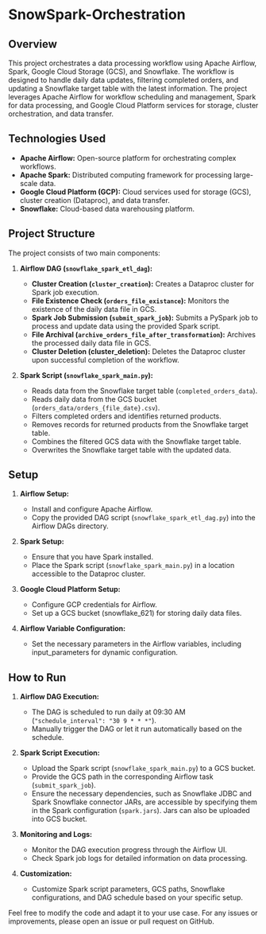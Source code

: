 # SnowSpark-Orchestration

## Overview
This project orchestrates a data processing workflow using Apache Airflow, Spark, Google Cloud Storage (GCS), and Snowflake. The workflow is designed to handle daily data updates, filtering completed orders, and updating a Snowflake target table with the latest information. The project leverages Apache Airflow for workflow scheduling and management, Spark for data processing, and Google Cloud Platform services for storage, cluster orchestration, and data transfer.

## Technologies Used
  * __Apache Airflow:__ Open-source platform for orchestrating complex workflows.
  * __Apache Spark:__ Distributed computing framework for processing large-scale data.
  * __Google Cloud Platform (GCP):__ Cloud services used for storage (GCS), cluster creation (Dataproc), and data transfer.
  * __Snowflake:__ Cloud-based data warehousing platform.

## Project Structure
The project consists of two main components:
1. **Airflow DAG (`snowflake_spark_etl_dag`):**
    * **Cluster Creation (`cluster_creation`):** Creates a Dataproc cluster for Spark job execution.
    * **File Existence Check (`orders_file_existance`):** Monitors the existence of the daily data file in GCS.
    * **Spark Job Submission (`submit_spark_job`):** Submits a PySpark job to process and update data using the provided Spark script.
    * **File Archival (`archive_orders_file_after_transformation`):** Archives the processed daily data file in GCS.
    * **Cluster Deletion (cluster_deletion):** Deletes the Dataproc cluster upon successful completion of the workflow.

2. **Spark Script (`snowflake_spark_main.py`):**
    * Reads data from the Snowflake target table (`completed_orders_data`).
    *  Reads daily data from the GCS bucket (`orders_data/orders_{file_date}.csv`).
    *  Filters completed orders and identifies returned products.
    *  Removes records for returned products from the Snowflake target table.
    *  Combines the filtered GCS data with the Snowflake target table.
    *  Overwrites the Snowflake target table with the updated data.

## Setup
1. **Airflow Setup:**
    *  Install and configure Apache Airflow.
    *  Copy the provided DAG script (`snowflake_spark_etl_dag.py`) into the Airflow DAGs directory.

2. **Spark Setup:**
    *  Ensure that you have Spark installed.
    *  Place the Spark script (`snowflake_spark_main.py`) in a location accessible to the Dataproc cluster.
    
3. **Google Cloud Platform Setup:**
    *  Configure GCP credentials for Airflow.
    *  Set up a GCS bucket (snowflake_621) for storing daily data files.
    
4. **Airflow Variable Configuration:**
    *  Set the necessary parameters in the Airflow variables, including input_parameters for dynamic configuration.


## How to Run
1. **Airflow DAG Execution:**
    *  The DAG is scheduled to run daily at 09:30 AM (`"schedule_interval": "30 9 * * *"`).
    *  Manually trigger the DAG or let it run automatically based on the schedule.

2. **Spark Script Execution:**
    *  Upload the Spark script (`snowflake_spark_main.py`) to a GCS bucket.
    *  Provide the GCS path in the corresponding Airflow task (`submit_spark_job`).
    *  Ensure the necessary dependencies, such as Snowflake JDBC and Spark Snowflake connector JARs, are accessible by specifying them in the Spark configuration (`spark.jars`). Jars can also be uploaded into GCS bucket.

3. **Monitoring and Logs:**
    *  Monitor the DAG execution progress through the Airflow UI.
    *  Check Spark job logs for detailed information on data processing.
      
4. **Customization:**
    *  Customize Spark script parameters, GCS paths, Snowflake configurations, and DAG schedule based on your specific setup.
    
Feel free to modify the code and adapt it to your use case. For any issues or improvements, please open an issue or pull request on GitHub.


